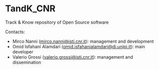 # TandK_CNR
Track &amp; Know repository of Open Source software

Contacts:
* Mirco Nanni (mirco.nanni@isti.cnr.it): management and development
* Omid Isfahani Alamdari (omid.isfahanialamdari@di.unipi.it): main developer
* Valerio Grossi (valerio.grossi@isti.cnr.it): management and dissemination
